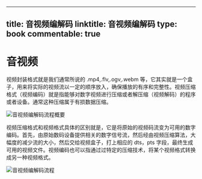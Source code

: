 
---
title: 音视频编解码
linktitle: 音视频编解码
type: book
commentable: true
---

# 音视频

视频封装格式就是我们通常所说的 .mp4,.flv,.ogv,.webm 等，它其实就是一个盒子，用来将实际的视频流以一定的顺序放入，确保播放的有序和完整性。视频压缩格式（视频编码）就是指能够对数字视频进行压缩或者解压缩（视频解码）的程序或者设备。通常这种压缩属于有损数据压缩。

![音视频编解码流程概要](https://user-images.githubusercontent.com/5803001/47571461-2cbb4a80-d96b-11e8-855f-19dc0c8f8305.png)

视频压缩格式和视频格式具体的区别就是，它是将原始的视频码流变为可用的数字编码。首先，由原始数码设备提供相关的数字信号流，然后经由视频压缩算法，大幅度的减少流的大小，然后交给视频盒子，打上相应的 dts，pts 字段，最终生成可用的视频文件。视频编码也可以指通过过特定的压缩技术，将某个视频格式转换成另一种视频格式。

![音视频编解码流程](https://s3.ax1x.com/2020/11/13/D9wQv8.png)

    